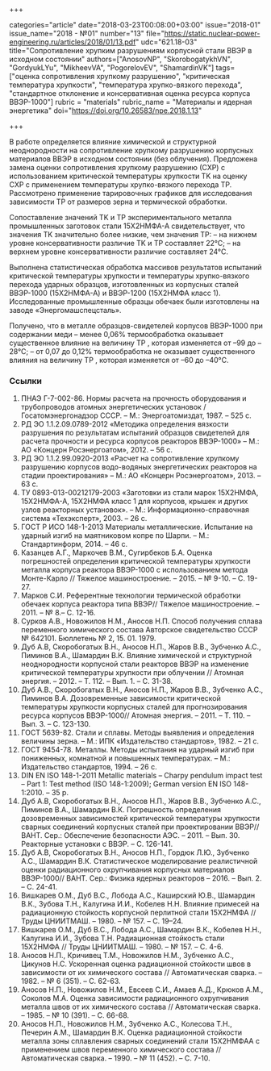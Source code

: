 +++

categories="article"
date="2018-03-23T00:08:00+03:00"
issue="2018-01"
issue_name="2018 - №01"
number="13"
file="https://static.nuclear-power-engineering.ru/articles/2018/01/13.pdf"
udc="621.18-03"
title="Сопротивление хрупким разрушениям корпусной стали ВВЭР в исходном состоянии"
authors=["AnosovNP", "SkorobogatykhVN", "GordyukLYu", "MikheevVA", "PogorelovEV", "ShamardinVK"]
tags=["оценка сопротивления хрупкому разрушению", "критическая температура хрупкости", "температура хрупко-вязкого перехода", "стандартное отклонение и консервативная оценка ресурса корпуса ВВЭР-1000"]
rubric = "materials"
rubric_name = "Материалы и ядерная энергетика"
doi="https://doi.org/10.26583/npe.2018.1.13"

+++

В работе определяется влияние химической и структурной неоднородности на сопротивление хрупкому разрушению корпусных материалов ВВЭР в исходном состоянии (без облучения). Предложена замена оценки сопротивления хрупкому разрушению (СХР) с использованием критической температуры хрупкости TK на оценку СХР с применением температуры хрупко-вязкого перехода TP. Рассмотрено применение тарировочных графиков для исследования зависимости TP от размеров зерна и термической обработки.

Сопоставление значений TK и TP экспериментального металла промышленных заготовок стали 15Х2НМФА-А свидетельствует, что значения TK значительно более низкие, чем значения TP:
– на нижнем уровне консервативности различие TK и TP составляет 22°C;
– на верхнем уровне консервативности различие составляет 24°C.

Выполнена статистическая обработка массивов результатов испытаний критической температуры хрупкости и температуры хрупко-вязкого перехода ударных образцов, изготовленных из корпусных сталей ВВЭР-1000 (15Х2НМФА-А) и ВВЭР-1200 (15Х2НМФА класс 1). Исследованные промышленные образцы обечаек были изготовлены на заводе «Энергомашспецсталь».

Получено, что в металле образцов-свидетелей корпусов ВВЭР-1000 при содержании меди
– менее 0,06% термообработка оказывает существенное влияние на величину TP , которая изменяется от –99 до –28°C;
– от 0,07 до 0,12% термообработка не оказывает существенного влияния на величину TP , которая изменяется от –60 до –40°C.

### Ссылки

1. ПНАЭ Г-7-002-86. Нормы расчета на прочность оборудования и трубопроводов атомных энергетических установок / Госатомэнергонадзор СССР. – М.: Энергоатомиздат, 1987. – 525 с.
2. РД ЭО 1.1.2.09.0789-2012 «Методика определения вязкости разрушения по результатам испытаний образцов свидетелей для расчета прочности и ресурса корпусов реакторов ВВЭР-1000» – М.: АО «Концерн Росэнергоатом», 2012. – 56 с.
3. РД ЭО 1.1.2.99.0920-2013 «Расчет на сопротивление хрупкому разрушению корпусов водо-водяных энергетических реакторов на стадии проектирования» – М.: АО «Концерн Росэнергоатом», 2013. – 63 с.
4. ТУ 0893-013-00212179-2003 «Заготовки из стали марок 15Х2НМФА, 15Х2НМФА-А, 15Х2НМФА класс 1 для корпусов, крышек и других узлов реакторных установок». – М.: Информационно-справочная система «Техэксперт», 2003. – 26 с.
5. ГОСТ Р ИСО 148-1-2013 Материалы металлические. Испытание на ударный изгиб на маятниковом копре по Шарпи. – М.: Стандартинформ, 2014. – 46 с.
6. Казанцев А.Г., Маркочев В.М., Сугирбеков Б.А. Оценка погрешностей определения критической температуры хрупкости металла корпуса реактора ВВЭР-1000 с использованием метода Монте-Карло // Тяжелое машиностроение. – 2015. – № 9-10. – С. 19-27.
7. Марков С.И. Референтные технологии термической обработки обечаек корпуса реактора типа ВВЭР// Тяжелое машиностроение. – 2011. – № 8.– С. 12-16.
8. Сурков А.В., Новожилов Н.М., Аносов Н.П. Способ получения сплава переменного химического состава Авторское свидетельство СССР № 642101. Бюллетень № 2, 15. 01. 1979.
9. Дуб А.В, Скоробогатых В.Н., Аносов Н.П., Жаров В.В., Зубченко А.С., Пиминов В.А., Шамардин В.К. Влияние химической и структурной неоднородности корпусной стали реакторов ВВЭР на изменение критической температуры хрупкости при облучении // Атомная энергия. – 2012. – Т. 112. – Вып. 1. – С. 31-38.
10. Дуб А.В., Скоробогатых В.Н., Аносов Н.П., Жаров В.В., Зубченко А.С., Пиминов В.А. Дозовременные зависимости критической температуры хрупкости корпусных сталей для прогнозирования ресурса корпусов ВВЭР-1000// Атомная энергия. – 2011. – Т. 110. – Вып. 3. – С. 123-130.
11. ГОСТ 5639-82. Стали и сплавы. Методы выявления и определения величины зерна. – М.: ИПК «Издательство стандартов», 1982. – 21 с.
12. ГОСТ 9454-78. Металлы. Методы испытания на ударный изгиб при пониженных, комнатной и повышенных температурах. – М.: Издательство стандартов, 1994. – 26 с.
13. DIN EN ISO 148-1-2011 Metallic materials – Charpy pendulum impact test – Part 1: Test method (ISO 148-1:2009); German version EN ISO 148-1:2010. – 35 p.
14. Дуб А.В, Скоробогатых В.Н., Аносов Н.П., Жаров В.В., Зубченко А.С., Пиминов В.А., Шамардин В.К. Погрешность определения дозовременных зависимостей критической температуры хрупкости сварных соединений корпусных сталей при проектировании ВВЭР// ВАНТ. Сер.: Обеспечение безопасности АЭС. – 2011. – Вып. 30. Реакторные установки с ВВЭР. – С. 126-141.
15. Дуб А.В, Скоробогатых В.Н., Аносов Н.П., Гордюк Л.Ю., Зубченко А.С., Шамардин В.К. Статистическое моделирование реалистичной оценки радиационного охрупчивания корпусных материалов ВВЭР-1000// ВАНТ. Сер.: Физика ядерных реакторов – 2016. – Вып. 2. – С. 24-41.
16. Вишкарев О.М., Дуб В.С., Лобода А.С., Каширский Ю.В., Шамардин В.К., Зубова Т.Н., Калугина И.И., Кобелев Н.Н. Влияние примесей на радиационную стойкость корпусной перлитной стали 15Х2НМФА // Труды ЦНИИТМАШ. – 1980. – № 157. – С. 19–24.
17. Вишкарев О.М., Дуб В.С., Лобода А.С., Шамардин В.К., Кобелев Н.Н., Калугина И.И., Зубова Т.Н. Радиационная стойкость стали 15Х2НМФА // Труды ЦНИИТМАШ. – 1980. – № 157. – С. 4-6.
18. Аносов Н.П., Кричивец Т.М., Новожилов Н.М., Зубченко А.С., Цикунов Н.С. Ускоренная оценка радиационной стойкости швов в зависимости от их химического состава // Автоматическая сварка. – 1982. – № 6 (351). – С. 62-63.
19. Аносов Н.П., Новожилов Н.М., Евсеев С.И., Амаев А.Д., Крюков А.М., Соколов М.А. Оценка зависимости радиационного охрупчивания металла швов от их химического состава // Автоматическая сварка. – 1985. – № 10 (391). – С. 66-68.
20. Аносов Н.П., Новожилов Н.М., Зубченко А.С., Колесова Т.Н., Печерин А.М., Шамардин В.К. Оценка радиационной стойкости металла зоны сплавления сварных соединений стали 15Х2НМФАА с применением швов переменного химического состава // Автоматическая сварка. – 1990. – № 11 (452). – С. 7-10.